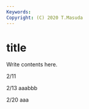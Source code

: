 ```yaml
---
Keywords:
Copyright: (C) 2020 T.Masuda
---
```


# title

Write contents here.

2/11

2/13 aaabbb

2/20 aaa

